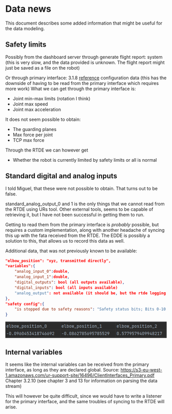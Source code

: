 # Data news
This document describes some added information that might be useful for the data modeling.

## Safety limits
Possibly from the dashboard server through generate flight report: system (this is very slow, and the data provided is unknown. The flight report might just be saved as a file on the robot)

Or through primary interface: 3.1.8 [reference](https://s3-eu-west-1.amazonaws.com/ur-support-site/16496/ClientInterfaces_Primary.pdf) configuration data (this has the downside of having to be read from the primary interface which requires more work)
What we can get through the primary interface is:
- Joint min-max limits (rotation I think)
- Joint max speed
- Joint max acceleration

It does not seem possible to obtain:
- The guarding planes
- Max force per joint
- TCP max force

Through the RTDE we can however get
- Whether the robot is currently limited by safety limits or all is normal

## Standard digital and analog inputs
I told Miguel, that these were not possible to obtain. That turns out to be false.

standard_analog_output_0 and 1 is the only things that we cannot read from the RTDE using URs tool. Other external tools, seems to be capable of retrieving it, but I have not been successful in getting them to run.

Getting to read them from the primary interface is _probably_ possible, but requires a custom implementation, along with another headache of syncing this up with the fata received from the RTDE.
The EDDE is possibly a solution to this, that allows us to record this data as well.

Additional data, that was not previously known to be available:
```json
"elbow_position": "xyz, transmitted directly",
"variables":{
	"analog_input_0":double,
	"analog_input_1":double,
	"digital_outputs": bool (all outputs available),
	"digital_inputs": bool (all inputs available)
	"analog_output": not available (it should be, but the rtde logging tool fails with an error)
},
"safety config":{
	"is stopped due to safety reasons": "Safety status bits; Bits 0-10: Is normal mode | Is reduced mode | Is protective stopped | Is recovery mode | Is safeguard stopped | Is system emergency stopped | Is robot emergency stopped | Is emergency stopped | Is violation | Is fault | Is stopped due to safety"
}

```
![elbow_position.png](md_pictures/elbow_position.png)


## Internal variables
It seems like the internal variables can be received from the primary interface, as long as they are declared global. Source: https://s3-eu-west-1.amazonaws.com/ur-support-site/16496/ClientInterfaces_Primary.pdf
Chapter 3.2.10 (see chapter 3 and 13 for information on parsing the data stream)

This will however be quite difficult, since we would have to write a listener for the primary interface, and the same troubles of syncing to the RTDE will arise. 
